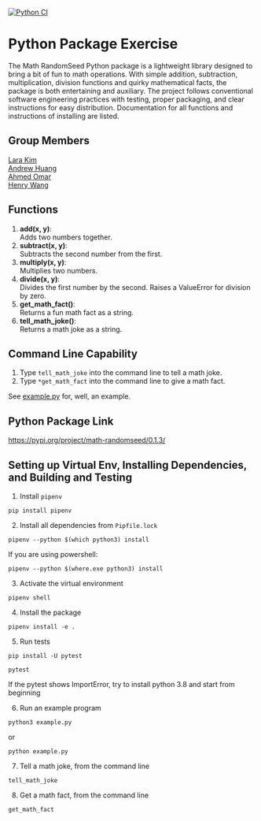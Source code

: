 [![Python CI](https://github.com/software-students-fall2023/3-python-package-exercise-random-seed-2/actions/workflows/python-package.yml/badge.svg?branch=lara)](https://github.com/software-students-fall2023/3-python-package-exercise-random-seed-2/actions/workflows/python-package.yml)

# Python Package Exercise

The Math RandomSeed Python package is a lightweight library designed to bring a bit of fun to math operations. With simple addition, subtraction, multiplication, division functions and quirky mathematical facts, the package is both entertaining and auxiliary. The project follows conventional software engineering practices with testing, proper packaging, and clear instructions for easy distribution.
Documentation for all functions and instructions of installing are listed.

## Group Members 
[Lara Kim](https://github.com/larahynkim) <br>
[Andrew Huang](https://github.com/andrewhuanggg) <br>
[Ahmed Omar](https://github.com/ahmed-o-324) <br>
[Henry Wang](https://github.com/fishlesswater) <br>

## Functions
1. **add(x, y)**:<br>
Adds two numbers together.
2. **subtract(x, y)**:<br>
Subtracts the second number from the first.
3. **multiply(x, y)**:<br>
Multiplies two numbers.
4. **divide(x, y)**:<br>
Divides the first number by the second. Raises a ValueError for division by zero.
5. **get_math_fact()**:<br>
Returns a fun math fact as a string.
6. **tell_math_joke()**:<br>
Returns a math joke as a string.

## Command Line Capability
1. Type `tell_math_joke` into the command line to tell a math joke.
2. Type `*get_math_fact` into the command line to give a math fact.

See [example.py](./example.py) for, well, an example.

## Python Package Link
https://pypi.org/project/math-randomseed/0.1.3/

## Setting up Virtual Env, Installing Dependencies, and Building and Testing 

1. Install `pipenv`
```
pip install pipenv 
```

2. Install all dependencies from `Pipfile.lock`
```
pipenv --python $(which python3) install
```
If you are using powershell:
```
pipenv --python $(where.exe python3) install
```

3. Activate the virtual environment
```
pipenv shell 
```

4. Install the package
```
pipenv install -e . 
```

5. Run tests
```
pip install -U pytest

pytest
```
If the pytest shows ImportError, try to install python 3.8 and start from beginning

6. Run an example program
```
python3 example.py
```
or
```
python example.py
```
7. Tell a math joke, from the command line
```
tell_math_joke
```
8. Get a math fact, from the command line
```
get_math_fact
```